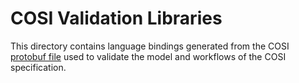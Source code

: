 # COSI Validation Libraries
This directory contains language bindings generated from the COSI [protobuf file](../cosi.proto) used to validate the model and workflows of the COSI specification.
